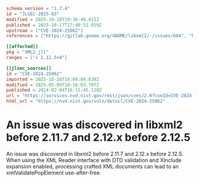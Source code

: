 ```toml
schema_version = "1.7.4"
id = "JLSEC-2025-83"
modified = 2025-10-28T19:36:40.815Z
published = 2025-10-17T17:40:51.659Z
upstream = ["CVE-2024-25062"]
references = ["https://gitlab.gnome.org/GNOME/libxml2/-/issues/604", "https://gitlab.gnome.org/GNOME/libxml2/-/tags", "https://gitlab.gnome.org/GNOME/libxml2/-/issues/604", "https://gitlab.gnome.org/GNOME/libxml2/-/tags"]

[[affected]]
pkg = "XML2_jll"
ranges = ["< 2.12.5+0"]

[[jlsec_sources]]
id = "CVE-2024-25062"
imported = 2025-10-28T18:09:09.638Z
modified = 2025-05-09T18:16:03.707Z
published = 2024-02-04T16:15:45.120Z
url = "https://services.nvd.nist.gov/rest/json/cves/2.0?cveId=CVE-2024-25062"
html_url = "https://nvd.nist.gov/vuln/detail/CVE-2024-25062"
```

# An issue was discovered in libxml2 before 2.11.7 and 2.12.x before 2.12.5

An issue was discovered in libxml2 before 2.11.7 and 2.12.x before 2.12.5. When using the XML Reader interface with DTD validation and XInclude expansion enabled, processing crafted XML documents can lead to an xmlValidatePopElement use-after-free.

